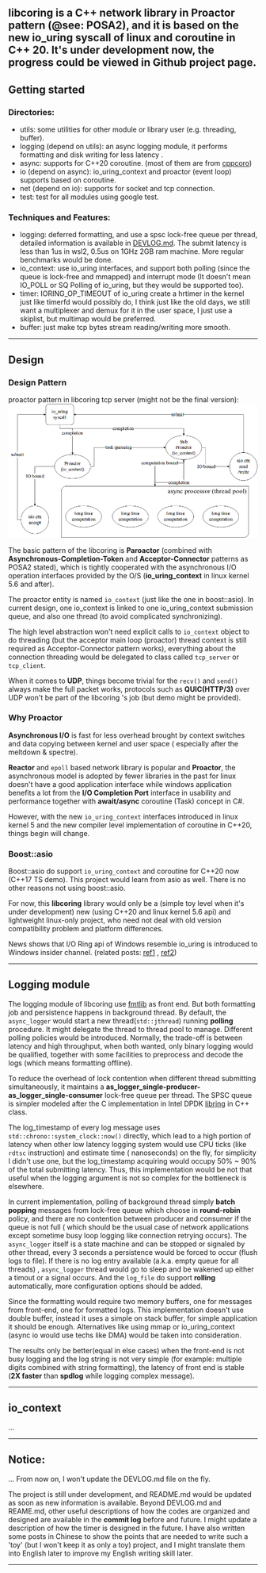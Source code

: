 libcoring is a C++ network library in Proactor pattern (@see: POSA2), and it is based on the new io_uring
syscall of linux and coroutine in C++ 20. It's under development now, the progress could be viewed in Github project
page.
---

## Getting started

### Directories:

- utils: some utilities for other module or library user (e.g. threading, buffer).
- logging (depend on utils): an async logging module, it performs formatting and disk writing for less latency .
- async: supports for C++20 coroutine. (most of them are from [cppcoro](https://github.com/lewissbaker/cppcoro))
- io (depend on async): io_uring_context and proactor (event loop) supports based on coroutine.
- net (depend on io): supports for socket and tcp connection.
- test: test for all modules using google test.

### Techniques and Features:

- logging: deferred formatting, and use a spsc lock-free queue per thread, detailed information is available
  in [DEVLOG.md](./DEVLOG.md). The submit latency is less than 1us in wsl2, 0.5us on 1GHz 2GB ram machine. More regular
  benchmarks would be done.
- io_context: use io_uring interfaces, and support both polling (since the queue is lock-free and mmapped) and interrupt
  mode (It doesn't mean IO_POLL or SQ Polling of io_uring, but they would be supported too).
- timer: IORING_OP_TIMEOUT of io_uring create a hrtimer in the kernel just like timerfd would possibly do, I think just
  like the old days, we still want a multiplexer and demux for it in the user space, I just use a skiplist, but multimap
  would be preferred.
- buffer: just make tcp bytes stream reading/writing more smooth.

---

## Design

### Design Pattern

proactor pattern in libcoring tcp server (might not be the final version):
![proactor pattern image](https://github.com/rzbdz/libcoring/blob/dev/.res/proactor_model.png )

The basic pattern of the libcoring is **Paroactor** (combined with **Asynchronous-Completion-Token** and
**Acceptor-Connector**
patterns as POSA2 stated), which is tightly cooperated with the asynchronous I/O operation interfaces provided by the
O/S (**io_uring_context** in linux kernel 5.6 and after).

The proactor entity is named `io_context` (just like the one in boost::asio). In current design, one io_context is
linked to one io_uring_context submission queue, and also one thread (to avoid complicated synchronizing).

The high level abstraction won't need explicit calls to `io_context` object to do threading (but the acceptor main
loop (proactor) thread context is still required as Acceptor-Connector pattern works), everything about the connection
threading would be delegated to class called `tcp_server` or `tcp_client`.

When it comes to **UDP**, things become trivial for the `recv()` and `send()` always make the full packet works,
protocols such as **QUIC(HTTP/3)** over UDP won't be part of the libcoring 's job (but demo might be provided).

### Why Proactor

**Asynchronous I/O** is fast for less overhead brought by context switches and data copying between kernel and user
space (
especially after the meltdown & spectre).

**Reactor** and `epoll` based network library is popular and **Proactor**, the asynchronous model is adopted by fewer
libraries in the past for linux doesn't have a good application interface while windows application benefits a lot from
the **I/O Completion Port** interface in usability and performance together with **await/async** coroutine (Task)
concept in C#.

However, with the new `io_uring_context` interfaces introduced in linux kernel 5 and the new compiler level
implementation of coroutine in C++20, things begin will change.

### Boost::asio

Boost::asio do support `io_uring_context` and coroutine for C++20 now (C++17 TS demo). This project would learn from
asio as well. There is no other reasons not using boost::asio.

For now, this **libcoring** library would only be a (simple toy level when it's under development) new (using C++20 and
linux kernel 5.6 api) and lightweight linux-only project, who need not deal with old version compatibility problem and
platform differences.

News shows that I/O Ring api of Windows resemble io_uring is introduced to Windows insider channel. (related
posts: [ref1](https://windows-internals.com/i-o-rings-when-one-i-o-operation-is-not-enough/)
, [ref2](https://windows-internals.com/ioring-vs-io_uring-a-comparison-of-windows-and-linux-implementations/))

---

## Logging module

The logging module of libcoring use [fmtlib](https://github.com/fmtlib/fmt)
as front end. But both formatting job and persistence happens in background thread. By default, the
`async_logger` would start a new thread(`std::jthread`) running **polling** procedure. It might delegate the thread to
thread pool to manage. Different polling policies would be introduced. Normally, the trade-off is between latency and
high throughput, when both wanted, only binary logging would be qualified, together with some facilities to preprocess
and decode the logs (which means formatting offline).

To reduce the overhead of lock contention when different thread submitting simultaneously, it maintains a
**as_logger_single-producer-as_logger_single-consumer** lock-free queue per thread. The SPSC queue is simpler modeled
after the C implementation in Intel DPDK [libring](https://github.com/DPDK/dpdk/tree/main/lib/ring) in C++ class.

The log_timestamp of every log message uses `std::chrono::system_clock::now()` directly, which lead to a high portion of
latency when other low latency logging system would use CPU ticks (like `rdtsc` instruction) and estimate time (
nanoseconds) on the fly, for simplicity I didn't use one, but the log_timestamp acquiring would occupy 50% ~ 90% of the
total submitting latency. Thus, this implementation would be not that useful when the logging argument is not so complex
for the bottleneck is elsewhere.

In current implementation, polling of background thread simply **batch popping** messages from lock-free queue which
choose in **round-robin** policy, and there are no contention between producer and consumer if the queue is not full (
which should be the usual case of network applications except sometime busy loop logging like connection retrying
occurs). The `async_logger` itself is a state machine and can be stopped or signaled by other thread, every 3 seconds a
persistence would be forced to occur (flush logs to file). If there is no log entry available (a.k.a. empty queue for
all threads)
, `async_logger` thread would go to sleep and be wakened up either a timout or a signal occurs. And the `log_file` do
support
**rolling** automatically, more configuration options should be added.

Since the formatting would require two memory buffers, one for messages from front-end, one for formatted logs. This
implementation doesn't use double buffer, instead it uses a simple on stack buffer, for simple application it should be
enough. Alternatives like using mmap or io_uring_context (async io would use techs like DMA) would be taken into
consideration.

The results only be better(equal in else cases) when the front-end is not busy logging and the log string is not very
simple (for example:
multiple digits combined with string formatting), the latency of front end is stable (**2X faster** than
**spdlog** while logging complex message).

---

## io_context

...

---

## Notice:

... From now on, I won't update the DEVLOG.md file on the fly.

The project is still under development, and README.md would be updated as soon as new information is available. Beyond
DEVLOG.md and REAME.md, other useful descriptions of how the codes are organized and designed are available in the
**commit log** before and future. I might update a description of how the timer is designed in the future. I have also
written some posts in Chinese to show the points that are needed to write such a 'toy' (but I won't keep it as only a
toy) project, and I might translate them into English later to improve my English writing skill later.

---
